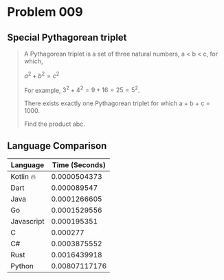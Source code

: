 # Problem 009

## Special Pythagorean triplet

>A Pythagorean triplet is a set of three natural numbers, a < b < c, for which,
>
>$a^2 + b^2 = c^2$
>
>For example, $3^2 + 4^2 = 9 + 16 = 25 = 5^2$.
>
>There exists exactly one Pythagorean triplet for which a + b + c = 1000.
>
>Find the product abc.

## Language Comparison

| Language     | Time (Seconds)        |
| ------------ | --------------------- |
| Kotlin 🔥    | 0.0000504373          |
| Dart         | 0.000089547           |
| Java         | 0.0001266605          |
| Go           | 0.0001529556          |
| Javascript   | 0.000195351           |
| C            | 0.000277              |
| C#           | 0.0003875552          |
| Rust         | 0.0016439918          |
| Python       | 0.00807117176         |
